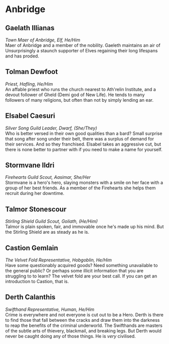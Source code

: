 # Anbridge
## Gaelath Illianas  
*Town Maer of Anbridge, Elf, He/Him*  
Maer of Anbridge and a member of the nobility. Gaeleth maintains an air of  Unsurprisingly a staunch supporter of Elves regaining their long lifespans and has proded.
## Tolman Dewfoot  
*Priest, Hafling, He/Him*  
An affable priest who runs the church nearest to Ath'relin Institute, and a devout follower of Gheld (Demi god of New Life). He tends to many followers of many religions, but often than not by simply lending an ear. 
## Elsabel Caesuri  
*Silver Song Guild Leader, Dwarf, (She/They)*  
Who is better versed in their own good qualities than a bard? Small surprise that song after song under their belt, there was a surplus of demand for their services. And so they franchised. Elsabel takes an aggressive cut, but there is none better to partner with if you need to make a name for yourself.  
## Stormvane Ildri  
*Firehearts Guild Scout, Aasimar, She/Her*  
Stormvane is a hero's hero, slaying monsters with a smile on her face with a group of her best friends. As a member of the Firehearts she helps them recruit during her downtime.  
## Talmor Stonescour  
*Stirling Shield Guild Scout, Goliath, (He/Him)*  
Talmor is plain spoken, fair, and immovable once he's made up his mind. But the Stirling Shield are as steady as he is.  
## Castion Gemlain  
*The Velvet Fold Representative, Hobgoblin, He/Him*  
Have some questionably acquired goods? Need something unavailable to the general public? Or perhaps some illicit information that you are struggling to to learn? The velvet fold are your best call. If you can get an introduction to Castion, that is.    
## Derth Calanthis  
*Swifthand Representative, Human, He/Him*  
Crime is everywhere and not everyone is cut out to be a Hero. Derth is there to find those that fall between the cracks and draw them into the darkness to reap the benefits of the criminal underworld. The Swifthands are masters of the subtle arts of thievery, blackmail, and breaking legs. But Derth would never be caught doing any of those things. He is *very* civilised.